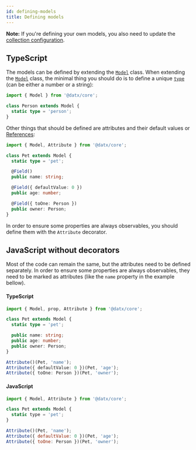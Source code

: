 ```yaml
---
id: defining-models
title: Defining models
---
```


**Note:** If you're defining your own models, you also need to update the [collection configuration](configuring-the-collection).

## TypeScript

The models can be defined by extending the [`Model`](../api-reference/model) class. When extending the [`Model`](../api-reference/model) class, the minimal thing you should do is to define a unique [`type`](../api-reference/model#static-type) (can be either a number or a string):

```typescript
import { Model } from '@datx/core';

class Person extends Model {
  static type = 'person';
}
```

Other things that should be defined are attributes and their default values or [References](references):

```typescript
import { Model, Attribute } from '@datx/core';

class Pet extends Model {
  static type = 'pet';

  @Field()
  public name: string;

  @Field({ defaultValue: 0 })
  public age: number;

  @Field({ toOne: Person })
  public owner: Person;
}
```

In order to ensure some properties are always observables, you should define them with the `Attribute` decorator.

## JavaScript without decorators

Most of the code can remain the same, but the attributes need to be defined separately. In order to ensure some properties are always observables, they need to be marked as attributes (like the `name` property in the example bellow).

#### TypeScript

```typescript
import { Model, prop, Attribute } from '@datx/core';

class Pet extends Model {
  static type = 'pet';

  public name: string;
  public age: number;
  public owner: Person;
}

Attribute()(Pet, 'name');
Attribute({ defaultValue: 0 })(Pet, 'age');
Attribute({ toOne: Person })(Pet, 'owner');
```

#### JavaScript

```javascript
import { Model, Attribute } from '@datx/core';

class Pet extends Model {
  static type = 'pet';
}

Attribute()(Pet, 'name');
Attribute({ defaultValue: 0 })(Pet, 'age');
Attribute({ toOne: Person })(Pet, 'owner');
```
